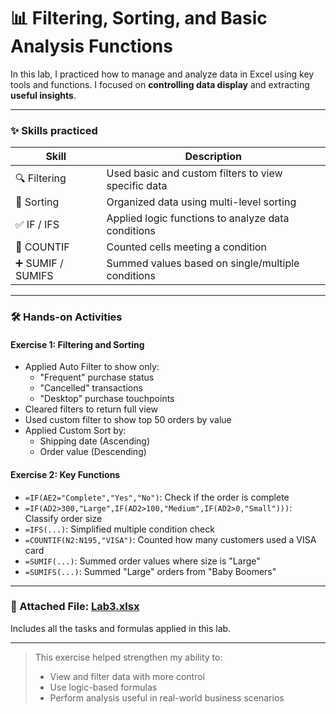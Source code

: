 # 📊 Filtering, Sorting, and Basic Analysis Functions

In this lab, I practiced how to manage and analyze data in Excel using key tools and functions. I focused on **controlling data display** and extracting **useful insights**.

---

### ✨ Skills practiced

| Skill | Description |
|--------|------------|
| 🔍 Filtering | Used basic and custom filters to view specific data |
| 📑 Sorting | Organized data using multi-level sorting |
| ✅ IF / IFS | Applied logic functions to analyze data conditions |
| 🔢 COUNTIF | Counted cells meeting a condition |
| ➕ SUMIF / SUMIFS | Summed values based on single/multiple conditions |

---

### 🛠️ Hands-on Activities

#### Exercise 1: Filtering and Sorting
- Applied Auto Filter to show only:
  - "Frequent" purchase status
  - "Cancelled" transactions
  - "Desktop" purchase touchpoints
- Cleared filters to return full view
- Used custom filter to show top 50 orders by value
- Applied Custom Sort by:
  - Shipping date (Ascending)
  - Order value (Descending)

#### Exercise 2: Key Functions
- `=IF(AE2="Complete","Yes","No")`: Check if the order is complete
- `=IF(AD2>300,"Large",IF(AD2>100,"Medium",IF(AD2>0,"Small")))`: Classify order size
- `=IFS(...)`: Simplified multiple condition check
- `=COUNTIF(N2:N195,"VISA")`: Counted how many customers used a VISA card
- `=SUMIF(...)`: Summed order values where size is "Large"
- `=SUMIFS(...)`: Summed "Large" orders from "Baby Boomers"

---

### 📎 Attached File: [ Lab3.xlsx](https://github.com/shwqh/my-data-path/raw/main/Excel-Labs/Lab3.xlsx)
Includes all the tasks and formulas applied in this lab.

---
 
> This exercise helped strengthen my ability to:
> - View and filter data with more control
> - Use logic-based formulas
> - Perform analysis useful in real-world business scenarios
